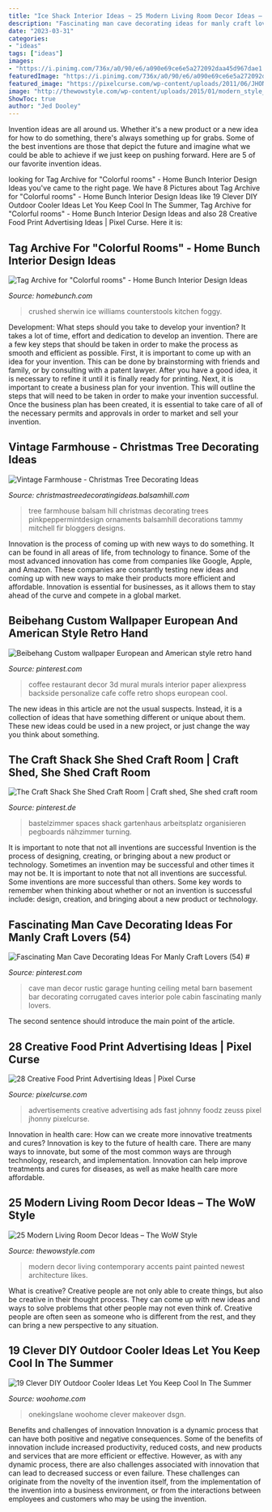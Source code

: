 ```yaml
---
title: "Ice Shack Interior Ideas ~ 25 Modern Living Room Decor Ideas – The Wow Style"
description: "Fascinating man cave decorating ideas for manly craft lovers (54) #"
date: "2023-03-31"
categories:
- "ideas"
tags: ["ideas"]
images:
- "https://i.pinimg.com/736x/a0/90/e6/a090e69ce6e5a272092daa45d967dae1.jpg"
featuredImage: "https://i.pinimg.com/736x/a0/90/e6/a090e69ce6e5a272092daa45d967dae1.jpg"
featured_image: "https://pixelcurse.com/wp-content/uploads/2011/06/JHONNY-.29.jpg"
image: "http://thewowstyle.com/wp-content/uploads/2015/01/modern_style_living_room_ideas.jpg"
ShowToc: true
author: "Jed Dooley"
---
```



Invention ideas are all around us. Whether it's a new product or a new idea for how to do something, there's always something up for grabs. Some of the best inventions are those that depict the future and imagine what we could be able to achieve if we just keep on pushing forward. Here are 5 of our favorite invention ideas.

	

		
looking for Tag Archive for &quot;Colorful rooms&quot; - Home Bunch Interior Design Ideas you've came to the right page. We have 8 Pictures about Tag Archive for &quot;Colorful rooms&quot; - Home Bunch Interior Design Ideas like 19 Clever DIY Outdoor Cooler Ideas Let You Keep Cool In The Summer, Tag Archive for &quot;Colorful rooms&quot; - Home Bunch Interior Design Ideas and also 28 Creative Food Print Advertising Ideas | Pixel Curse. Here it is:
		
    
## Tag Archive For &quot;Colorful Rooms&quot; - Home Bunch Interior Design Ideas

<img loading=lazy src="https://www.homebunch.com/wp-content/uploads/2019/11/interior-design-SH_LJ_Kitchen2.jpg" onerror="this.onerror=null;this.src='https://tse2.mm.bing.net/th?id=OIP.L0PrCfVE7yDCQyoNyK9kWgHaLI&amp;pid=15.1';" alt="Tag Archive for &quot;Colorful rooms&quot; - Home Bunch Interior Design Ideas">

_Source: homebunch.com_

>crushed sherwin ice williams counterstools kitchen foggy. 

	

Development: What steps should you take to develop your invention?
It takes a lot of time, effort and dedication to develop an invention. There are a few key steps that should be taken in order to make the process as smooth and efficient as possible. First, it is important to come up with an idea for your invention. This can be done by brainstorming with friends and family, or by consulting with a patent lawyer. After you have a good idea, it is necessary to refine it until it is finally ready for printing. Next, it is important to create a business plan for your invention. This will outline the steps that will need to be taken in order to make your invention successful. Once the business plan has been created, it is essential to take care of all of the necessary permits and approvals in order to market and sell your invention.

    
## Vintage Farmhouse - Christmas Tree Decorating Ideas

<img loading=lazy src="http://christmastreedecoratingideas.balsamhill.com/wp-content/uploads/2018/02/pink-peppermint-balsam-hill-6.jpg" onerror="this.onerror=null;this.src='https://tse2.mm.bing.net/th?id=OIP._9k9pzFyHBRt2-A5LooKkwHaLH&amp;pid=15.1';" alt="Vintage Farmhouse - Christmas Tree Decorating Ideas">

_Source: christmastreedecoratingideas.balsamhill.com_

>tree farmhouse balsam hill christmas decorating trees pinkpeppermintdesign ornaments balsamhill decorations tammy mitchell fir bloggers designs. 

	

Innovation is the process of coming up with new ways to do something. It can be found in all areas of life, from technology to finance. Some of the most advanced innovation has come from companies like Google, Apple, and Amazon. These companies are constantly testing new ideas and coming up with new ways to make their products more efficient and affordable. Innovation is essential for businesses, as it allows them to stay ahead of the curve and compete in a global market.

    
## Beibehang Custom Wallpaper European And American Style Retro Hand

<img loading=lazy src="https://i.pinimg.com/736x/a0/90/e6/a090e69ce6e5a272092daa45d967dae1.jpg" onerror="this.onerror=null;this.src='https://tse2.mm.bing.net/th?id=OIP.ZuZ9SAxcgUzL314Z-gftZAHaHH&amp;pid=15.1';" alt="Beibehang Custom wallpaper European and American style retro hand">

_Source: pinterest.com_

>coffee restaurant decor 3d mural murals interior paper aliexpress backside personalize cafe coffe retro shops european cool. 

	

The new ideas in this article are not the usual suspects. Instead, it is a collection of ideas that have something different or unique about them. These new ideas could be used in a new project, or just change the way you think about something.

    
## The Craft Shack She Shed Craft Room | Craft Shed, She Shed Craft Room

<img loading=lazy src="https://i.pinimg.com/originals/3e/1a/d7/3e1ad7a8ec984f00833b0fb8c69b0205.jpg" onerror="this.onerror=null;this.src='https://tse3.mm.bing.net/th?id=OIP.Py-dJ50fi_OxFRv4Z6ajoAHaJ4&amp;pid=15.1';" alt="The Craft Shack She Shed Craft Room | Craft shed, She shed craft room">

_Source: pinterest.de_

>bastelzimmer spaces shack gartenhaus arbeitsplatz organisieren pegboards nähzimmer turning. 

	

It is important to note that not all inventions are successful
Invention is the process of designing, creating, or bringing about a new product or technology. Sometimes an invention may be successful and other times it may not be. It is important to note that not all inventions are successful. 
Some inventions are more successful than others. Some key words to remember when thinking about whether or not an invention is successful include: design, creation, and bringing about a new product or technology.

    
## Fascinating Man Cave Decorating Ideas For Manly Craft Lovers (54) #

<img loading=lazy src="https://i.pinimg.com/736x/9b/a8/13/9ba81371747284eac8342d3a6f8cab77.jpg" onerror="this.onerror=null;this.src='https://tse1.mm.bing.net/th?id=OIP.706RmEXzGllBdI7ZgGgHAAHaJ2&amp;pid=15.1';" alt="Fascinating Man Cave Decorating Ideas For Manly Craft Lovers (54) #">

_Source: pinterest.com_

>cave man decor rustic garage hunting ceiling metal barn basement bar decorating corrugated caves interior pole cabin fascinating manly lovers. 

	

The second sentence should introduce the main point of the article.

    
## 28 Creative Food Print Advertising Ideas | Pixel Curse

<img loading=lazy src="https://pixelcurse.com/wp-content/uploads/2011/06/JHONNY-.29.jpg" onerror="this.onerror=null;this.src='https://tse4.mm.bing.net/th?id=OIP.qYaO1XtpFTS85tnXUVDMeQAAAA&amp;pid=15.1';" alt="28 Creative Food Print Advertising Ideas | Pixel Curse">

_Source: pixelcurse.com_

>advertisements creative advertising ads fast johnny foodz zeuss pixel jhonny pixelcurse. 

	

Innovation in health care: How can we create more innovative treatments and cures?
Innovation is key to the future of health care. There are many ways to innovate, but some of the most common ways are through technology, research, and implementation. Innovation can help improve treatments and cures for diseases, as well as make health care more affordable.

    
## 25 Modern Living Room Decor Ideas – The WoW Style

<img loading=lazy src="http://thewowstyle.com/wp-content/uploads/2015/01/modern_style_living_room_ideas.jpg" onerror="this.onerror=null;this.src='https://tse3.mm.bing.net/th?id=OIP.C8zmy5b7jhtwpgCUch-GcwHaFE&amp;pid=15.1';" alt="25 Modern Living Room Decor Ideas – The WoW Style">

_Source: thewowstyle.com_

>modern decor living contemporary accents paint painted newest architecture likes. 

	

What is creative?
Creative people are not only able to create things, but also be creative in their thought process. They can come up with new ideas and ways to solve problems that other people may not even think of. Creative people are often seen as someone who is different from the rest, and they can bring a new perspective to any situation.

    
## 19 Clever DIY Outdoor Cooler Ideas Let You Keep Cool In The Summer

<img loading=lazy src="https://www.woohome.com/wp-content/uploads/2015/06/outdoor-cooler-ideas-woohome-14.jpg" onerror="this.onerror=null;this.src='https://tse1.mm.bing.net/th?id=OIP.fzLKgrsi-p-2oY4n3SMD1QHaK4&amp;pid=15.1';" alt="19 Clever DIY Outdoor Cooler Ideas Let You Keep Cool In The Summer">

_Source: woohome.com_

>onekingslane woohome clever makeover dsgn. 

	

Benefits and challenges of innovation
Innovation is a dynamic process that can have both positive and negative consequences. Some of the benefits of innovation include increased productivity, reduced costs, and new products and services that are more efficient or effective. However, as with any dynamic process, there are also challenges associated with innovation that can lead to decreased success or even failure. These challenges can originate from the novelty of the invention itself, from the implementation of the invention into a business environment, or from the interactions between employees and customers who may be using the invention.

